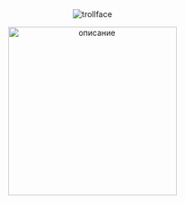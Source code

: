 ## 

<p align="center">
  <img src="https://komarev.com/ghpvc/?username=usslh&label=trollface&color=c8c3bd" alt="trollface" />
</p>


<p align="center">
  <img src="(https://github.com/user-attachments/assets/8fd794b3-9c50-471f-a292-d08f8f56770b)" alt="описание" width="300"/>
</p>



